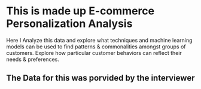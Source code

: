 # This is made up E-commerce Personalization Analysis
Here I Analyze this data and explore what techniques and 
machine learning models can be used to find patterns & commonalities 
amongst groups of customers. Explore how particular customer behaviors 
can reflect their needs & preferences.

## The Data for this was porvided by the interviewer
